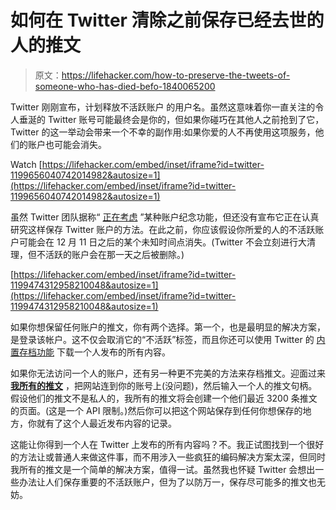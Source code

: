 # 如何在 Twitter 清除之前保存已经去世的人的推文

> 原文：<https://lifehacker.com/how-to-preserve-the-tweets-of-someone-who-has-died-befo-1840065200>

Twitter 刚刚宣布，计划释放不活跃账户 的用户名。虽然这意味着你一直关注的令人垂涎的 Twitter 账号可能最终会是你的，但如果你碰巧在其他人之前抢到了它，Twitter 的这一举动会带来一个不幸的副作用:如果你爱的人不再使用这项服务，他们的账户也可能会消失。

Watch [https://lifehacker.com/embed/inset/iframe?id=twitter-1199656040742014982&autosize=1](https://lifehacker.com/embed/inset/iframe?id=twitter-1199656040742014982&autosize=1) 

虽然 Twitter 团队据称“ [正在考虑](https://twitter.com/chriswelch/status/1199454568070955011) ”某种账户纪念功能，但还没有宣布它正在认真研究这样保存 Twitter 账户的方法。在此之前，你应该假设你所爱的人的不活跃账户可能会在 12 月 11 日之后的某个未知时间点消失。(Twitter 不会立刻进行大清理，但不活跃的账户会在那一天之后被删除。)

 [https://lifehacker.com/embed/inset/iframe?id=twitter-1199474312958210048&autosize=1](https://lifehacker.com/embed/inset/iframe?id=twitter-1199474312958210048&autosize=1) 

如果你想保留任何账户的推文，你有两个选择。第一个，也是最明显的解决方案，是登录该帐户。这不仅会取消它的“不活跃”标签，而且你还可以使用 Twitter 的 [内置存档功能](https://help.twitter.com/en/managing-your-account/how-to-download-your-twitter-archive) 下载一个人发布的所有内容。

如果你无法访问一个人的账户，还有另一种更不完美的方法来存档推文。迎面过来 [**我所有的推文**](https://www.allmytweets.net/connect/) ，把网站连到你的账号上(没问题)，然后输入一个人的推文句柄。假设他们的推文不是私人的，我所有的推文将会创建一个他们最近 3200 条推文的页面。(这是一个 API 限制。)然后你可以把这个网站保存到任何你想保存的地方，你就有了这个人最近发布内容的记录。

这能让你得到一个人在 Twitter 上发布的所有内容吗？不。我正试图找到一个很好的方法让或普通人来做这件事，而不用涉入一些疯狂的编码解决方案太深，但同时我所有的推文是一个简单的解决方案，值得一试。虽然我也怀疑 Twitter 会想出一些办法让人们保存重要的不活跃账户，但为了以防万一，保存尽可能多的推文也无妨。